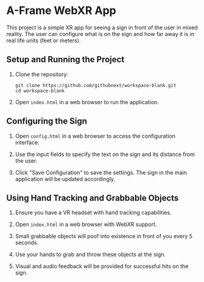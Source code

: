 # A-Frame WebXR App

This project is a simple XR app for seeing a sign in front of the user in mixed reality. The user can configure what is on the sign and how far away it is in real life units (feet or meters).

## Setup and Running the Project

1. Clone the repository:
    ```
    git clone https://github.com/githubnext/workspace-blank.git
    cd workspace-blank
    ```

2. Open `index.html` in a web browser to run the application.

## Configuring the Sign

1. Open `config.html` in a web browser to access the configuration interface.

2. Use the input fields to specify the text on the sign and its distance from the user.

3. Click "Save Configuration" to save the settings. The sign in the main application will be updated accordingly.

## Using Hand Tracking and Grabbable Objects

1. Ensure you have a VR headset with hand tracking capabilities.

2. Open `index.html` in a web browser with WebXR support.

3. Small grabbable objects will poof into existence in front of you every 5 seconds.

4. Use your hands to grab and throw these objects at the sign.

5. Visual and audio feedback will be provided for successful hits on the sign.
